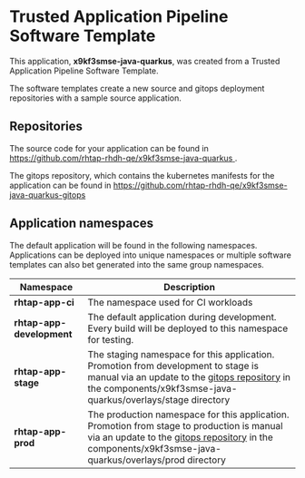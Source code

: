 # Trusted Application Pipeline Software Template

This application, **x9kf3smse-java-quarkus**, was created from a Trusted Application Pipeline Software Template.

The software templates create a new source and gitops deployment repositories with a sample source application. 

## Repositories

The source code for your application can be found in [https://github.com/rhtap-rhdh-qe/x9kf3smse-java-quarkus ](https://github.com/rhtap-rhdh-qe/x9kf3smse-java-quarkus ).
 
The gitops repository, which contains the kubernetes manifests for the application can be found in 
[https://github.com/rhtap-rhdh-qe/x9kf3smse-java-quarkus-gitops ](https://github.com/rhtap-rhdh-qe/x9kf3smse-java-quarkus-gitops ) 

## Application namespaces 

The default application will be found in the following namespaces. Applications can be deployed into unique namespaces or multiple software templates can also bet generated into the same group namespaces.  

|  Namespace   |  Description   |  
| -------- | -------- |
| **rhtap-app-ci** | The namespace used for CI workloads |
| **rhtap-app-development** | The default application during development. Every build will be deployed to this namespace for testing. |
| **rhtap-app-stage** | The staging namespace for this application. Promotion from development to stage is manual via an update to the [gitops repository](https://github.com/rhtap-rhdh-qe/x9kf3smse-java-quarkus-gitops ) in the components/x9kf3smse-java-quarkus/overlays/stage directory |
| **rhtap-app-prod** | The production namespace for this application. Promotion from stage to production is manual via an update to the [gitops repository](https://github.com/rhtap-rhdh-qe/x9kf3smse-java-quarkus-gitops ) in the components/x9kf3smse-java-quarkus/overlays/prod directory |
